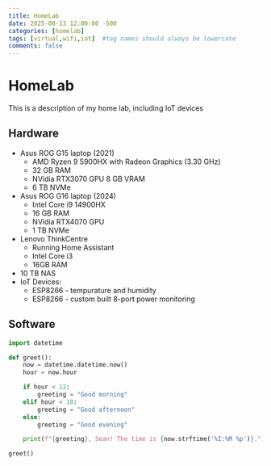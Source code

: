 ```yaml
---
title: HomeLab
date: 2025-08-13 12:00:00 -500
categories: [homelab]
tags: [virtual,wifi,iot]  #tag names should always be lowercase
comments: false
---
```


# HomeLab

This is a description of my home lab, including IoT devices

## Hardware
* Asus ROG G15 laptop (2021)
  * AMD Ryzen 9 5900HX with Radeon Graphics (3.30 GHz)
  * 32 GB RAM
  * NVidia RTX3070 GPU 8 GB VRAM
  * 6 TB NVMe
* Asus ROG G16 laptop (2024)
  * Intel Core i9 14900HX 
  * 16 GB RAM
  * NVidia RTX4070 GPU
  * 1 TB NVMe
* Lenovo ThinkCentre
  * Running Home Assistant
  * Intel Core i3
  * 16GB RAM
* 10 TB NAS
* IoT Devices:
  * ESP8266 - tempurature and humidity
  * ESP8266 - custom built 8-port power monitoring

## Software
```python
import datetime

def greet():
    now = datetime.datetime.now()
    hour = now.hour

    if hour < 12:
        greeting = "Good morning"
    elif hour < 18:
        greeting = "Good afternoon"
    else:
        greeting = "Good evening"

    print(f"{greeting}, Sean! The time is {now.strftime('%I:%M %p')}.")

greet()
```
